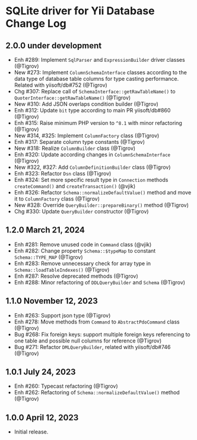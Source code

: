 # SQLite driver for Yii Database Change Log

## 2.0.0 under development

- Enh #289: Implement `SqlParser` and `ExpressionBuilder` driver classes (@Tigrov)
- New #273: Implement `ColumnSchemaInterface` classes according to the data type of database table columns
  for type casting performance. Related with yiisoft/db#752 (@Tigrov)
- Chg #307: Replace call of `SchemaInterface::getRawTableName()` to `QuoterInterface::getRawTableName()` (@Tigrov)
- New #310: Add JSON overlaps condition builder (@Tigrov)
- Enh #312: Update `bit` type according to main PR yiisoft/db#860 (@Tigrov)
- Enh #315: Raise minimum PHP version to `^8.1` with minor refactoring (@Tigrov)
- New #314, #325: Implement `ColumnFactory` class (@Tigrov)
- Enh #317: Separate column type constants (@Tigrov)
- New #318: Realize `ColumnBuilder` class (@Tigrov)
- Enh #320: Update according changes in `ColumnSchemaInterface` (@Tigrov)
- New #322, #327: Add `ColumnDefinitionBuilder` class (@Tigrov)
- Enh #323: Refactor `Dsn` class (@Tigrov)
- Enh #324: Set more specific result type in `Connection` methods `createCommand()` and `createTransaction()` (@vjik)
- Enh #326: Refactor `Schema::normalizeDefaultValue()` method and move it to `ColumnFactory` class (@Tigrov)
- New #328: Override `QueryBuilder::prepareBinary()` method (@Tigrov)
- Chg #330: Update `QueryBuilder` constructor (@Tigrov)

## 1.2.0 March 21, 2024

- Enh #281: Remove unused code in `Command` class (@vjik)
- Enh #282: Change property `Schema::$typeMap` to constant `Schema::TYPE_MAP` (@Tigrov)
- Enh #283: Remove unnecessary check for array type in `Schema::loadTableIndexes()` (@Tigrov)
- Enh #287: Resolve deprecated methods (@Tigrov)
- Enh #288: Minor refactoring of `DDLQueryBuilder` and `Schema` (@Tigrov)

## 1.1.0 November 12, 2023

- Enh #263: Support json type (@Tigrov)
- Enh #278: Move methods from `Command` to `AbstractPdoCommand` class (@Tigrov)
- Bug #268: Fix foreign keys: support multiple foreign keys referencing to one table and possible null columns for reference (@Tigrov)
- Bug #271: Refactor `DMLQueryBuilder`, related with yiisoft/db#746 (@Tigrov)

## 1.0.1 July 24, 2023

- Enh #260: Typecast refactoring (@Tigrov)
- Enh #262: Refactoring of `Schema::normalizeDefaultValue()` method (@Tigrov)

## 1.0.0 April 12, 2023

- Initial release.
